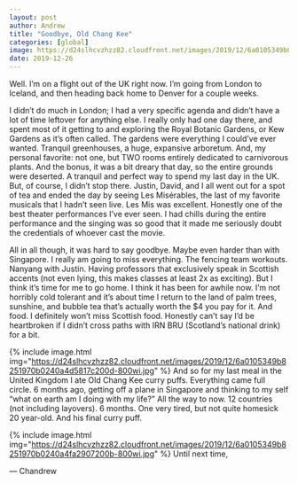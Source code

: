 ```yaml
---
layout: post
author: Andrew
title: "Goodbye, Old Chang Kee"
categories: [global]
image: https://d24slhcvzhzz82.cloudfront.net/images/2019/12/6a0105349b8251970b0240a4ac5c79200c-800wi.jpg
date: 2019-12-26
--- 
```

Well. I’m on a flight out of the UK right now. I’m going from London to Iceland, and then heading back home to Denver for a couple weeks.

 
I didn’t do much in London; I had a very specific agenda and didn’t have a lot of time leftover for anything else. I really only had one day there, and spent most of it getting to and exploring the Royal Botanic Gardens, or Kew Gardens as it’s often called. The gardens were everything I could’ve ever wanted. Tranquil greenhouses, a huge, expansive arboretum. And, my personal favorite: not one, but TWO rooms entirely dedicated to carnivorous plants. And the bonus, it was a bit dreary that day, so the entire grounds were deserted. A tranquil and perfect way to spend my last day in the UK. But, of course, I didn’t stop there. Justin, David, and I all went out for a spot of tea and ended the day by seeing Les Misérables, the last of my favorite musicals that I hadn’t seen live. Les Mis was excellent. Honestly one of the best theater performances I’ve ever seen. I had chills during the entire performance and the singing was so good that it made me seriously doubt the credentials of whoever cast the movie.

All in all though, it was hard to say goodbye. Maybe even harder than with Singapore. I really am going to miss everything. The fencing team workouts. Nanyang with Justin. Having professors that exclusively speak in Scottish accents (not even lying, this makes classes at least 2x as exciting). But I think it’s time for me to go home. I think it has been for awhile now. I’m not horribly cold tolerant and it’s about time I return to the land of palm trees, sunshine, and bubble tea that’s actually worth the $4 you pay for it. And food. I definitely won’t miss Scottish food. Honestly can’t say I’d be heartbroken if I didn’t cross paths with IRN BRU (Scotland’s national drink) for a bit.


{% include image.html img="https://d24slhcvzhzz82.cloudfront.net/images/2019/12/6a0105349b8251970b0240a4d5817c200d-800wi.jpg" %}
And so for my last meal in the United Kingdom I ate Old Chang Kee curry puffs. Everything came full circle. 6 months ago, getting off a plane in Singapore and thinking to my self “what on earth am I doing with my life?” All the way to now. 12 countries (not including layovers). 6 months. One very tired, but not quite homesick 20 year-old. And his final curry puff.


{% include image.html img="https://d24slhcvzhzz82.cloudfront.net/images/2019/12/6a0105349b8251970b0240a4fa2907200b-800wi.jpg" %}
Until next time,
 
— Chandrew
